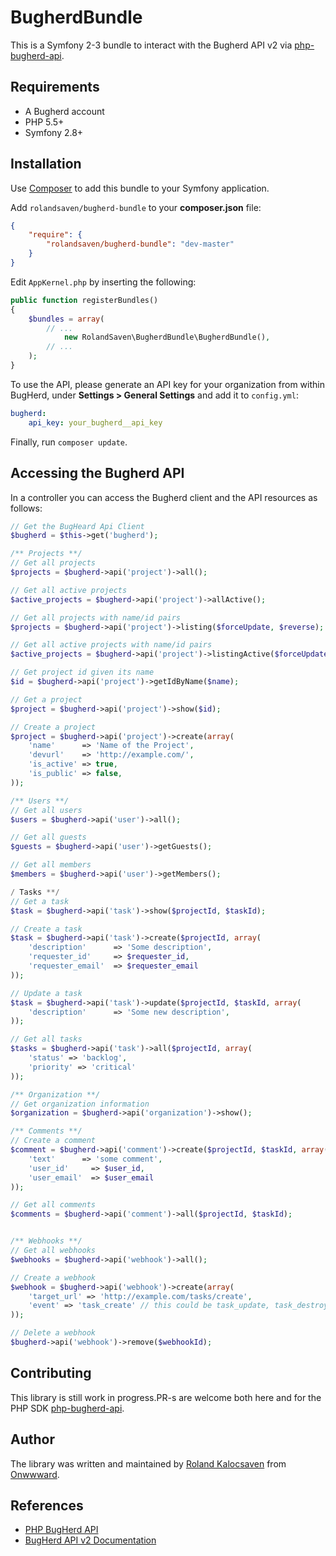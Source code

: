 # BugherdBundle

This is a Symfony 2-3 bundle to interact with the Bugherd API v2 via  [php-bugherd-api](https://github.com/beleneglorion/php-bugherd-api).

## Requirements

- A Bugherd account
- PHP 5.5+
- Symfony 2.8+



## Installation

Use [Composer](https://getcomposer.org) to add this bundle to your Symfony application.

Add `rolandsaven/bugherd-bundle` to your **composer.json** file:

```json
{
    "require": {
        "rolandsaven/bugherd-bundle": "dev-master"
    }
}
```


Edit `AppKernel.php` by inserting the following:

```php
public function registerBundles()
{
    $bundles = array(
        // ...
            new RolandSaven\BugherdBundle\BugherdBundle(),
        // ...
    );
}
```

To use the API, please generate an API key for your organization from within BugHerd, under **Settings > General Settings** and add it to `config.yml`:

```yaml
bugherd:
    api_key: your_bugherd__api_key
```

Finally, run `composer update`.

## Accessing the Bugherd API

In a controller you can access the Bugherd client and the API resources
as follows: 

```php
// Get the BugHeard Api Client
$bugherd = $this->get('bugherd');

/** Projects **/
// Get all projects
$projects = $bugherd->api('project')->all();

// Get all active projects
$active_projects = $bugherd->api('project')->allActive();

// Get all projects with name/id pairs
$projects = $bugherd->api('project')->listing($forceUpdate, $reverse);

// Get all active projects with name/id pairs
$active_projects = $bugherd->api('project')->listingActive($forceUpdate, $reverse);

// Get project id given its name
$id = $bugherd->api('project')->getIdByName($name);

// Get a project
$project = $bugherd->api('project')->show($id);

// Create a project
$project = $bugherd->api('project')->create(array(
    'name'      => 'Name of the Project',
    'devurl'    => 'http://example.com/',
    'is_active' => true,
    'is_public' => false,
));

/** Users **/
// Get all users
$users = $bugherd->api('user')->all();

// Get all guests
$guests = $bugherd->api('user')->getGuests();

// Get all members
$members = $bugherd->api('user')->getMembers();

/ Tasks **/
// Get a task
$task = $bugherd->api('task')->show($projectId, $taskId);

// Create a task
$task = $bugherd->api('task')->create($projectId, array(
    'description'      => 'Some description',
    'requester_id'     => $requester_id,
    'requester_email'  => $requester_email
));

// Update a task
$task = $bugherd->api('task')->update($projectId, $taskId, array(
    'description'      => 'Some new description',
));

// Get all tasks
$tasks = $bugherd->api('task')->all($projectId, array(
    'status' => 'backlog',
    'priority' => 'critical'
));

/** Organization **/
// Get organization information
$organization = $bugherd->api('organization')->show();

/** Comments **/
// Create a comment
$comment = $bugherd->api('comment')->create($projectId, $taskId, array(
    'text'      => 'some comment',
    'user_id'     => $user_id,
    'user_email'  => $user_email
));

// Get all comments
$comments = $bugherd->api('comment')->all($projectId, $taskId);


/** Webhooks **/
// Get all webhooks
$webhooks = $bugherd->api('webhook')->all();

// Create a webhook
$webhook = $bugherd->api('webhook')->create(array(
    'target_url' => 'http://example.com/tasks/create',
    'event' => 'task_create' // this could be task_update, task_destroy, comment
));

// Delete a webhook
$bugherd->api('webhook')->remove($webhookId);
```

## Contributing

This library is still work in progress.PR-s are welcome both here and for the PHP SDK [php-bugherd-api](https://github.com/beleneglorion/php-bugherd-api).

## Author

The library was written and maintained by [Roland Kalocsaven](https://github.com/rolandsaven) 
from [Onwwward](http://onwwward.com).

## References

* [PHP BugHerd API](https://github.com/beleneglorion/php-bugherd-api)
* [BugHerd API v2 Documentation](https://www.bugherd.com/api_v2)